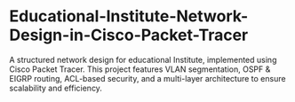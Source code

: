 # Educational-Institute-Network-Design-in-Cisco-Packet-Tracer
A structured network design for educational Institute, implemented using Cisco Packet Tracer. This project features VLAN segmentation, OSPF &amp; EIGRP routing, ACL-based security, and a multi-layer architecture to ensure scalability and efficiency.
